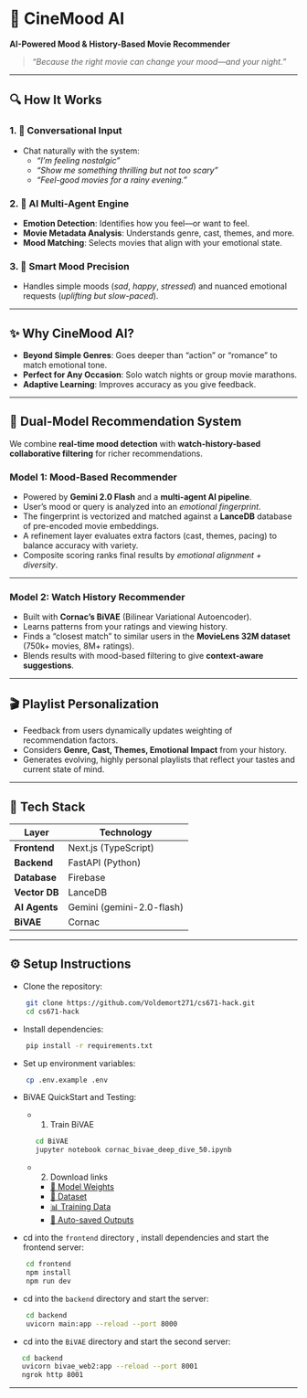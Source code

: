 # 🎥 **CineMood AI**  
**AI-Powered Mood & History-Based Movie Recommender**  

> *“Because the right movie can change your mood—and your night.”*  

---

## 🔍 How It Works  

### 1. **💬 Conversational Input**  
- Chat naturally with the system:  
  - *“I’m feeling nostalgic”*  
  - *“Show me something thrilling but not too scary”*  
  - *“Feel-good movies for a rainy evening.”*  

### 2. **🤖 AI Multi-Agent Engine**  
- **Emotion Detection**: Identifies how you feel—or want to feel.  
- **Movie Metadata Analysis**: Understands genre, cast, themes, and more.  
- **Mood Matching**: Selects movies that align with your emotional state.  

### 3. **🎯 Smart Mood Precision**  
- Handles simple moods (*sad*, *happy*, *stressed*) and nuanced emotional requests (*uplifting but slow-paced*).  

---

## ✨ Why CineMood AI?  
- **Beyond Simple Genres**: Goes deeper than “action” or “romance” to match emotional tone.  
- **Perfect for Any Occasion**: Solo watch nights or group movie marathons.  
- **Adaptive Learning**: Improves accuracy as you give feedback.  

---

## 🧠 Dual-Model Recommendation System  

We combine **real-time mood detection** with **watch-history-based collaborative filtering** for richer recommendations.  

### **Model 1: Mood-Based Recommender**  
- Powered by **Gemini 2.0 Flash** and a **multi-agent AI pipeline**.  
- User’s mood or query is analyzed into an *emotional fingerprint*.  
- The fingerprint is vectorized and matched against a **LanceDB** database of pre-encoded movie embeddings.  
- A refinement layer evaluates extra factors (cast, themes, pacing) to balance accuracy with variety.  
- Composite scoring ranks final results by *emotional alignment + diversity*.  

---

### **Model 2: Watch History Recommender**  
- Built with **Cornac’s BiVAE** (Bilinear Variational Autoencoder).  
- Learns patterns from your ratings and viewing history.  
- Finds a “closest match” to similar users in the **MovieLens 32M dataset** (750k+ movies, 8M+ ratings).  
- Blends results with mood-based filtering to give **context-aware suggestions**.  

---

## 🎬 Playlist Personalization  
- Feedback from users dynamically updates weighting of recommendation factors.  
- Considers **Genre, Cast, Themes, Emotional Impact** from your history.  
- Generates evolving, highly personal playlists that reflect your tastes and current state of mind.  

---

## 🧰 Tech Stack  

| Layer         | Technology                |
| ------------- | ------------------------- |
| **Frontend**  | Next.js (TypeScript)      |
| **Backend**   | FastAPI (Python)          |
| **Database**  | Firebase                  |
| **Vector DB** | LanceDB                   |
| **AI Agents** | Gemini (gemini-2.0-flash) |
| **BiVAE**     | Cornac                     |

---

## ⚙️ Setup Instructions  

- Clone the repository:

```bash
    git clone https://github.com/Voldemort271/cs671-hack.git
    cd cs671-hack
```

- Install dependencies:

```bash
    pip install -r requirements.txt
```

- Set up environment variables:

```bash
    cp .env.example .env
```

- BiVAE QuickStart and Testing:
   - 1. Train BiVAE
   ```bash
      cd BiVAE
      jupyter notebook cornac_bivae_deep_dive_50.ipynb
   ```
   - 2. Download links
      - [🔗 Model Weights](https://drive.google.com/file/d/1QsUqXv-Jk6EdgTiwkIWKvgZkBubb_LFP/view?usp=sharing)  
      - [📁 Dataset](https://drive.google.com/file/d/1S4MpwbRSsAcAas6IjlsT_pDYW3-0hKtE/view?usp=sharing)  
      - [📊 Training Data](https://drive.google.com/file/d/1ZH7Qnw37GcXgHUWiy8MT435kIy8bKFbj/view?usp=sharing)  
      - [💾 Auto-saved Outputs](https://drive.google.com/file/d/1Wz0lKvu0Sz9LS70bdVpny_W1uH3BTQC8/view?usp=sharing)



- cd into the `frontend` directory , install dependencies and start the frontend server:

```bash
    cd frontend
    npm install
    npm run dev
```

- cd into the `backend` directory and start the server:

```bash
    cd backend
    uvicorn main:app --reload --port 8000
```

- cd into the `BiVAE` directory and start the second server:
```bash
   cd backend
   uvicorn bivae_web2:app --reload --port 8001
   ngrok http 8001
```
---
